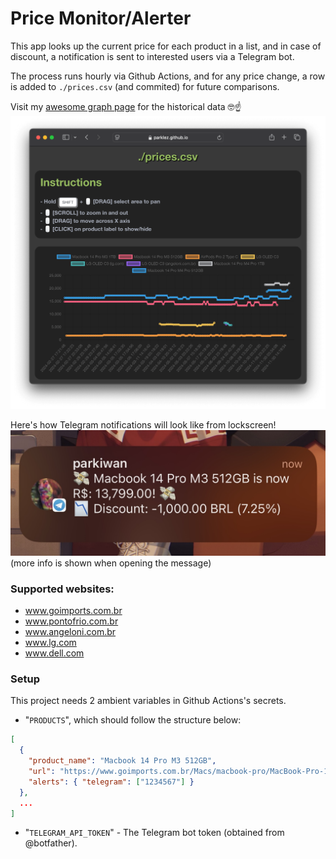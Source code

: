 # Price Monitor/Alerter
This app looks up the current price for each product in a list, and in case of discount, a notification is sent to interested users via a Telegram bot.

The process runs hourly via Github Actions, and for any price change, a row is added to `./prices.csv` (and commited) for future comparisons.

Visit my [awesome graph page](https://parklez.github.io/price-monitor-alerter/) for the historical data 🤓☝️
![graph-page](docs/page.png)

Here's how Telegram notifications will look like from lockscreen!
![telegram-alert](docs/telegram_alert.jpg)
(more info is shown when opening the message)

### Supported websites:
- www.goimports.com.br
- www.pontofrio.com.br
- www.angeloni.com.br
- www.lg.com
- www.dell.com

### Setup
This project needs 2 ambient variables in Github Actions's secrets.

- "`PRODUCTS`", which should follow the structure below:
```json
[
  {
    "product_name": "Macbook 14 Pro M3 512GB",
    "url": "https://www.goimports.com.br/Macs/macbook-pro/MacBook-Pro-14-M3-Pro-18GB-512GB-SSD",
    "alerts": { "telegram": ["1234567"] }
  },
  ...
]
```

- "`TELEGRAM_API_TOKEN`" - The Telegram bot token (obtained from @botfather).
